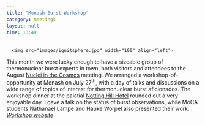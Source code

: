 ```yaml
---
title: "Monash Burst Workshop"
category: meetings
layout: null
time: 13:49
---
```

<!-- converted from blosxom format post using convert.pl dkg 22.1.2022 -->
      <img src="images/ignitsphere.jpg" width="100" align="left">
This month we were lucky enough to have a sizeable group of thermonuclear
burst experts in town, both visitors and attendees to the August
<a href="http://nic2012.org">Nuclei in the Cosmos</a> meeting. We
arranged a workshop-of-opportunity at Monash on July 27<sup>th</sup>, with
a day of talks and discussions on a wide range of topics of interest for
thermonuclear burst aficionados. The workshop dinner at the palatial 
<a href="http://www.thenott.com.au">Notting Hill Hotel</a> rounded out a
very enjoyable day. I gave a talk on the status of burst observations, while
MoCA students Nathanael Lampe and Hauke Worpel also presented their work.
<br>
<em><a href="/~dgallow/burst12">Workshop website</a></em>
